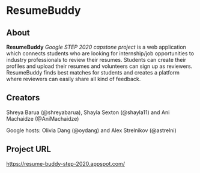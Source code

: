 # ResumeBuddy

## About

**ResumeBuddy** _Google STEP 2020 capstone project_ is a web application which connects students who are looking for internship/job opportunities to industry professionals to review their resumes. Students can create their profiles and upload their resumes and volunteers can sign up as reviewers. ResumeBuddy finds best matches for students and creates a platform where reviewers can easily share all kind of feedback.


## Creators
Shreya Barua (@shreyabarua), Shayla Sexton (@shayla11) and Ani Machaidze (@AniMachaidze)

Google hosts: Olivia Dang (@oydang) and Alex Strelnikov (@astrelni)

## Project URL

https://resume-buddy-step-2020.appspot.com/
